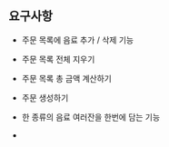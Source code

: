 
## 요구사항
 - 주문 목록에 음료 추가 / 삭제 기능
 - 주문 목록 전체 지우기
 - 주문 목록 총 금액 계산하기
 - 주문 생성하기

- 한 종류의 음료 여러잔을 한번에 담는 기능
- 